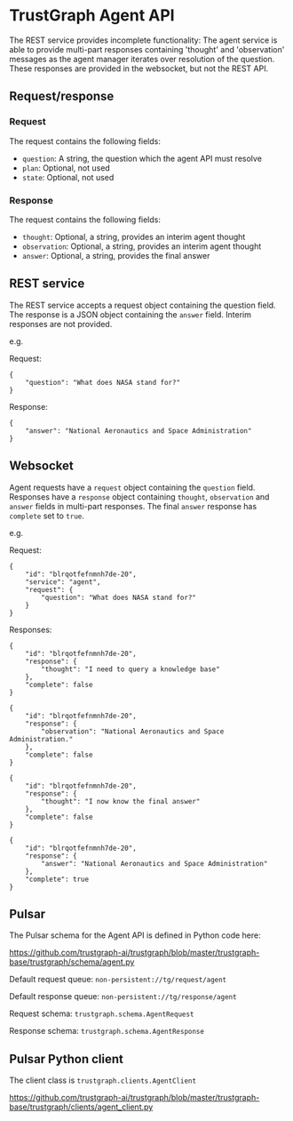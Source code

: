
# TrustGraph Agent API

The REST service provides incomplete functionality: The agent service
is able to provide multi-part responses containing 'thought' and
'observation' messages as the agent manager iterates over resolution of the
question.  These responses are provided in the websocket, but not the REST
API.

## Request/response

### Request

The request contains the following fields:
- `question`: A string, the question which the agent API must resolve
- `plan`: Optional, not used
- `state`: Optional, not used

### Response

The request contains the following fields:
- `thought`: Optional, a string, provides an interim agent thought
- `observation`: Optional, a string, provides an interim agent thought
- `answer`: Optional, a string, provides the final answer

## REST service

The REST service accepts a request object containing the question field.
The response is a JSON object containing the `answer` field.  Interim
responses are not provided.

e.g.

Request:
```
{
    "question": "What does NASA stand for?"
}
```

Response:

```
{
    "answer": "National Aeronautics and Space Administration"
}
```

## Websocket

Agent requests have a `request` object containing the `question` field.
Responses have a `response` object containing `thought`, `observation`
and `answer` fields in multi-part responses.  The final `answer` response
has `complete` set to `true`.

e.g.

Request:

```
{
    "id": "blrqotfefnmnh7de-20",
    "service": "agent",
    "request": {
        "question": "What does NASA stand for?"
    }
}
```

Responses:

```
{
    "id": "blrqotfefnmnh7de-20",
    "response": {
        "thought": "I need to query a knowledge base"
    },
    "complete": false
}
```

```
{
    "id": "blrqotfefnmnh7de-20",
    "response": {
        "observation": "National Aeronautics and Space Administration."
    },
    "complete": false
}
```

```
{
    "id": "blrqotfefnmnh7de-20",
    "response": {
        "thought": "I now know the final answer"
    },
    "complete": false
}
```

```
{
    "id": "blrqotfefnmnh7de-20",
    "response": {
        "answer": "National Aeronautics and Space Administration"
    },
    "complete": true
}
```

## Pulsar

The Pulsar schema for the Agent API is defined in Python code here:

https://github.com/trustgraph-ai/trustgraph/blob/master/trustgraph-base/trustgraph/schema/agent.py

Default request queue:
`non-persistent://tg/request/agent`

Default response queue:
`non-persistent://tg/response/agent`

Request schema:
`trustgraph.schema.AgentRequest`

Response schema:
`trustgraph.schema.AgentResponse`

## Pulsar Python client

The client class is
`trustgraph.clients.AgentClient`

https://github.com/trustgraph-ai/trustgraph/blob/master/trustgraph-base/trustgraph/clients/agent_client.py
